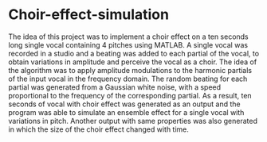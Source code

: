 # Choir-effect-simulation

The idea of this project was to implement a choir effect on a ten seconds long single vocal containing 4 pitches using MATLAB. A single vocal was recorded in a studio and
a beating was added to each partial of the vocal, to obtain variations in amplitude and perceive the vocal as a choir. 
The idea of the algorithm was to apply amplitude modulations to the harmonic partials of the input vocal in the frequency domain. The random beating for each partial was generated from a Gaussian white noise, with a speed proportional to the frequency of the corresponding partial. As a result, ten seconds of vocal with choir effect was generated as an output and the program was able to simulate an ensemble effect for a single vocal with variations in pitch. Another output with same properties was also generated in which the size of the choir effect changed with time.
